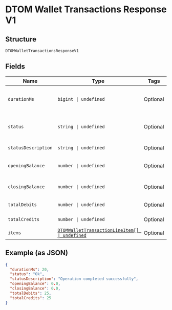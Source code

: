 
# DTOM Wallet Transactions Response V1

## Structure

`DTOMWalletTransactionsResponseV1`

## Fields

| Name | Type | Tags | Description |
|  --- | --- | --- | --- |
| `durationMs` | `bigint \| undefined` | Optional | This value represents the total time in milliseconds that the Platform took to process the request. |
| `status` | `string \| undefined` | Optional | This is the status of executing the request.&nbsp;A code of ‘Ok’ indicates no errors |
| `statusDescription` | `string \| undefined` | Optional | This is a plain English description of the status. |
| `openingBalance` | `number \| undefined` | Optional | Opening balance of the mWalletfor the returned items |
| `closingBalance` | `number \| undefined` | Optional | Closing balance of the mWalletfor the returned items |
| `totalDebits` | `number \| undefined` | Optional | Total debits for the returned items |
| `totalCredits` | `number \| undefined` | Optional | Total credits for the returned items |
| `items` | [`DTOMWalletTransactionLineItem[] \| undefined`](../../doc/models/dtom-wallet-transaction-line-item.md) | Optional | mWalletTransactionLineItem |

## Example (as JSON)

```json
{
  "durationMs": 20,
  "status": "Ok",
  "statusDescription": "Operation completed successfully",
  "openingBalance": 0.0,
  "closingBalance": 0.0,
  "totalDebits": 25,
  "totalCredits": 25
}
```


